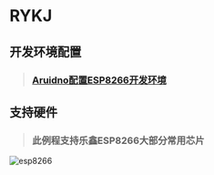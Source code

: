 RYKJ
===
 ## 开发环境配置
> ### [ Aruidno配置ESP8266开发环境](https://blog.csdn.net/T_infinity/article/details/104457030)

## 支持硬件
> ### 此例程支持乐鑫ESP8266大部分常用芯片
![esp8266](https://mmbiz.qpic.cn/mmbiz_jpg/Zibr0MiccibwpQia6owv6IJ2RicZA617u57vCESr8qgmpqIG48Bibh9hSEWjKgOe7dwHibsJd5dnmbxhnqslxPBibpkgrw/0?wx_fmt=jpeg)
